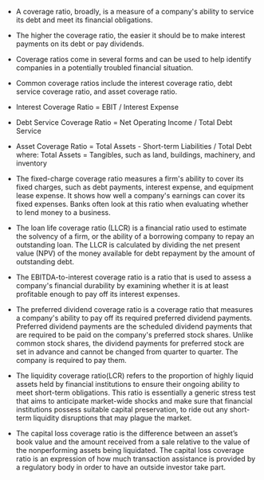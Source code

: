 -   A coverage ratio, broadly, is a measure of a company's ability to service its debt and meet its financial obligations.
-   The higher the coverage ratio, the easier it should be to make interest payments on its debt or pay dividends.
-   Coverage ratios come in several forms and can be used to help identify companies in a potentially troubled financial situation.
-   Common coverage ratios include the interest coverage ratio, debt service coverage ratio, and asset coverage ratio.


- Interest Coverage Ratio = EBIT / Interest Expense
- Debt Service Coverage Ratio = Net Operating Income / Total Debt Service
- Asset Coverage Ratio = Total Assets - Short-term Liabilities / Total Debt
	where:
	Total Assets = Tangibles, such as land, buildings, machinery, and inventory


-   The fixed-charge coverage ratio measures a firm's ability to cover its fixed charges, such as debt payments, interest expense, and equipment lease expense. It shows how well a company's earnings can cover its fixed expenses. Banks often look at this ratio when evaluating whether to lend money to a business.
-   The loan life coverage ratio (LLCR) is a financial ratio used to estimate the solvency of a firm, or the ability of a borrowing company to repay an outstanding loan. The LLCR is calculated by dividing the net present value (NPV) of the money available for debt repayment by the amount of outstanding debt. 
-   The EBITDA-to-interest coverage ratio is a ratio that is used to assess a company's financial durability by examining whether it is at least profitable enough to pay off its interest expenses.
-   The preferred dividend coverage ratio is a coverage ratio that measures a company's ability to pay off its required preferred dividend payments. Preferred dividend payments are the scheduled dividend payments that are required to be paid on the company's preferred stock shares. Unlike common stock shares, the dividend payments for preferred stock are set in advance and cannot be changed from quarter to quarter. The company is required to pay them.
-   The liquidity coverage ratio(LCR) refers to the proportion of highly liquid assets held by financial institutions to ensure their ongoing ability to meet short-term obligations. This ratio is essentially a generic stress test that aims to anticipate market-wide shocks and make sure that financial institutions possess suitable capital preservation, to ride out any short-term liquidity disruptions that may plague the market.
-   The capital loss coverage ratio is the difference between an asset’s book value and the amount received from a sale relative to the value of the nonperforming assets being liquidated. The capital loss coverage ratio is an expression of how much transaction assistance is provided by a regulatory body in order to have an outside investor take part.